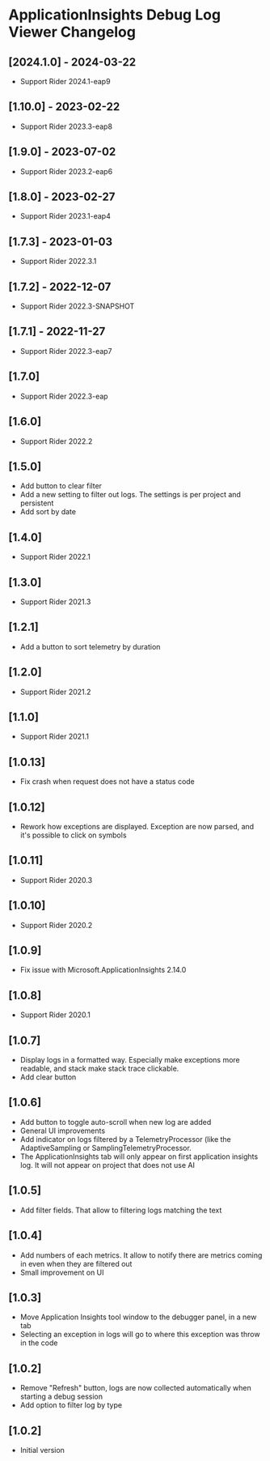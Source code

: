 # ApplicationInsights Debug Log Viewer Changelog

## [2024.1.0] - 2024-03-22

* Support Rider 2024.1-eap9

## [1.10.0] - 2023-02-22

* Support Rider 2023.3-eap8

## [1.9.0] - 2023-07-02

* Support Rider 2023.2-eap6

## [1.8.0] - 2023-02-27

* Support Rider 2023.1-eap4

## [1.7.3] - 2023-01-03

* Support Rider 2022.3.1

## [1.7.2] - 2022-12-07

* Support Rider 2022.3-SNAPSHOT

## [1.7.1] - 2022-11-27

* Support Rider 2022.3-eap7

## [1.7.0]

* Support Rider 2022.3-eap

## [1.6.0]

* Support Rider 2022.2

## [1.5.0]

* Add button to clear filter
* Add a new setting to filter out logs. The settings is per project and persistent
* Add sort by date

## [1.4.0]

* Support Rider 2022.1

## [1.3.0]

* Support Rider 2021.3

## [1.2.1]

* Add a button to sort telemetry by duration

## [1.2.0]

* Support Rider 2021.2

## [1.1.0]

* Support Rider 2021.1

## [1.0.13]

* Fix crash when request does not have a status code

## [1.0.12]

* Rework how exceptions are displayed. Exception are now parsed, and it's possible to click on symbols

## [1.0.11]

* Support Rider 2020.3

## [1.0.10]

* Support Rider 2020.2

## [1.0.9]

* Fix issue with Microsoft.ApplicationInsights 2.14.0

## [1.0.8]

* Support Rider 2020.1

## [1.0.7]

* Display logs in a formatted way. Especially make exceptions more readable, and stack make stack trace clickable.
* Add clear button

## [1.0.6]

* Add button to toggle auto-scroll when new log are added
* General UI improvements
* Add indicator on logs filtered by a TelemetryProcessor (like the AdaptiveSampling or SamplingTelemetryProcessor.
* The ApplicationInsights tab will only appear on first application insights log. It will not appear on project that does not use AI

## [1.0.5]

* Add filter fields. That allow to filtering logs matching the text

## [1.0.4]

* Add numbers of each metrics. It allow to notify there are metrics coming in even when they are filtered out
* Small improvement on UI

## [1.0.3]

* Move Application Insights tool window to the debugger panel, in a new tab
* Selecting an exception in logs will go to where this exception was throw in the code

## [1.0.2]

* Remove "Refresh" button, logs are now collected automatically when starting a debug session
* Add option to filter log by type

## [1.0.2]

* Initial version